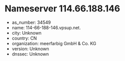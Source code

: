 # Nameserver 114.66.188.146

* as_number: 34549
* name: 114-66-188-146.vpsup.net.
* city: Unknown
* country: CN
* organization: meerfarbig GmbH & Co. KG
* version: Unknown
* dnssec: Unknown
